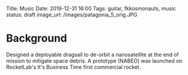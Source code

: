 Title: Music
Date: 2019-12-31 16:00
Tags: guitar, fkkosmonauts, music
status: draft
image_url: /images/patagonia_5_orig.JPG

# Background
<!-- PELICAN_BEGIN_SUMMARY -->
Designed a deployable dragsail to de-orbit a nanosatellite at the end of mission to mitigate space debris. A prototype (NABEO) was launched on RocketLab's It's Business Time first commercial rocket.
<!-- PELICAN_END_SUMMARY -->
